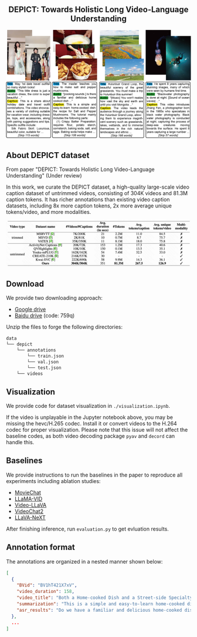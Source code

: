 <h2 align="center"> DEPICT: Towards Holistic Long Video-Language Understanding</a></h2>
<!-- <h2 align="center"> <a href="https://arxiv.org/abs/2311.10122">DEPICT: Towards Holistic Long Video-Language Understanding</a></h2> -->

<p align="center">
  <img src="assets/Exemplary_annotation.jpg" alt="dataset_examples" width="700" />
</p>


## About DEPICT dataset
From paper "DEPICT: Towards Holistic Long Video-Language Understanding" (Under review)

In this work, we curate the DEPICT dataset, a high-quality large-scale video caption dataset of untrimmed videos, consisting of 304K videos and 81.3M caption tokens. 
It has richer annotations than existing video caption datasets, including 8x more caption tokens, 2x more average unique tokens/video, and more modalities.

<p align="center">
  <img src="assets/dataset_statistics.png" alt="dataset_statistics" width="700" />
</p>

## Download

We provide two downloading approach:
- [Google drive](https://drive.google.com/drive/folders/1kBc5yElL-3S6urEJ0GcbcjIpzv2f-VJ2?usp=sharing)
- [Baidu drive](https://pan.baidu.com/s/19ral05qqQK2pKVjo6po-tw?pwd=yq77) (code: 759q)


Unzip the files to forge the following directories:
```
data
└── depict
    └── annotations
        └── train.json
        └── val.json
        └── test.json
    └── videos
```


## Visualization

We provide code for dataset visualization in `./visualization.ipynb`. 

If the video is unplayable in the Jupyter notebook above, you may be missing the hevc/H.265 codec. Install it or convert videos to the H.264 codec for proper visualization. Please note that this issue will not affect the baseline codes, as both video decoding package `pyav` and `decord` can handle this.

## Baselines
We provide instructions to run the baselines in the paper to reproduce all experiments including ablation studies:
- [MovieChat](docs/MovieChat.md)
- [LLaMA-VID](docs/LLaMA_VID.md)
- [Video-LLaVA](docs/Video_LLaVA.md)
- [VideoChat2](docs/Videochat2.md)
- [LLaVA-NeXT](docs/LLaVA_NEXT.md)

After finishing inference, run `evaluation.py` to get evluation results.

## Annotation format
The annotations are organized in a nested manner shown below:

```json
[
  {
    "BVid": "BV1hT421X7xV",
    "video_duration": 158,
    "video_title": "Both a Home-cooked Dish and a Street-side Specialty Snack, Master teaches you how to make Salt and Pepper Mushrooms",
    "summarization": "This is a simple and easy-to-learn home-cooked dish - the recipe for Salt and Pepper Mushrooms, suitable for selling at a stall ...",
    "asr_results": "Do we have a familiar and delicious home-cooked dish that can be made into a street snack, light and swift to set up a stall ..."
  },
  ...
]
```